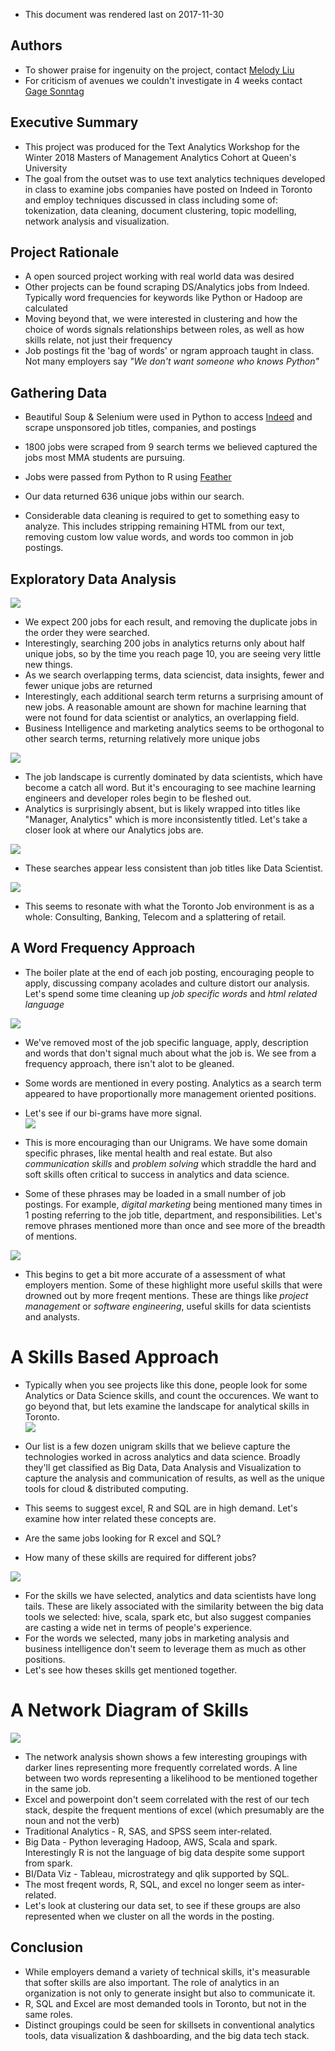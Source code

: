 -   This document was rendered last on 2017-11-30

Authors
-------

-   To shower praise for ingenuity on the project, contact [Melody Liu](https://www.linkedin.com/in/meifei-melody-liu/)
-   For criticism of avenues we couldn't investigate in 4 weeks contact [Gage Sonntag](https://www.linkedin.com/in/gage-sonntag/)

Executive Summary
-----------------

-   This project was produced for the Text Analytics Workshop for the Winter 2018 Masters of Management Analytics Cohort at Queen's University
-   The goal from the outset was to use text analytics techniques developed in class to examine jobs companies have posted on Indeed in Toronto and employ techniques discussed in class including some of: tokenization, data cleaning, document clustering, topic modelling, network analysis and visualization.

Project Rationale
-----------------

-   A open sourced project working with real world data was desired
-   Other projects can be found scraping DS/Analytics jobs from Indeed. Typically word frequencies for keywords like Python or Hadoop are calculated
-   Moving beyond that, we were interested in clustering and how the choice of words signals relationships between roles, as well as how skills relate, not just their frequency
-   Job postings fit the 'bag of words' or ngram approach taught in class. Not many employers say *"We don't want someone who knows Python"*

Gathering Data
--------------

-   Beautiful Soup & Selenium were used in Python to access [Indeed](https://www.indeed.ca/jobs?q=analytics&l=Toronto&start=10 "Indeed:Analytics Jobs in Toronto") and scrape unsponsored job titles, companies, and postings
-   1800 jobs were scraped from 9 search terms we believed captured the jobs most MMA students are pursuing.
-   Jobs were passed from Python to R using [Feather](https://blog.rstudio.com/2016/03/29/feather/ "Feather: A Fast On-Disk Format for Data Frames for R and Python, powered by Apache Arrow")

-   Our data returned 636 unique jobs within our search.
-   Considerable data cleaning is required to get to something easy to analyze. This includes stripping remaining HTML from our text, removing custom low value words, and words too common in job postings.

Exploratory Data Analysis
-------------------------

<img src="Figs/unique postings by search-1.png" style="display: block; margin: auto;" />

-   We expect 200 jobs for each result, and removing the duplicate jobs in the order they were searched.
-   Interestingly, searching 200 jobs in analytics returns only about half unique jobs, so by the time you reach page 10, you are seeing very little new things.
-   As we search overlapping terms, data sciencist, data insights, fewer and fewer unique jobs are returned
-   Interestingly, each additional search term returns a surprising amount of new jobs. A reasonable amount are shown for machine learning that were not found for data scientist or analytics, an overlapping field.
-   Business Intelligence and marketing analytics seems to be orthogonal to other search terms, returning relatively more unique jobs

<img src="Figs/most frequent titles-1.png" style="display: block; margin: auto;" />

-   The job landscape is currently dominated by data scientists, which have become a catch all word. But it's encouraging to see machine learning engineers and developer roles begin to be fleshed out.
-   Analytics is surprisingly absent, but is likely wrapped into titles like "Manager, Analytics" which is more inconsistently titled. Let's take a closer look at where our Analytics jobs are.

<img src="Figs/most frequent analytics titles-1.png" style="display: block; margin: auto;" />

-   These searches appear less consistent than job titles like Data Scientist.

<img src="Figs/most frequent companies-1.png" style="display: block; margin: auto;" />

-   This seems to resonate with what the Toronto Job environment is as a whole: Consulting, Banking, Telecom and a splattering of retail.

A Word Frequency Approach
-------------------------

-   The boiler plate at the end of each job posting, encouraging people to apply, discussing company acolades and culture distort our analysis. Let's spend some time cleaning up *job specific words* and *html related language*

<img src="Figs/unigrams count-1.png" style="display: block; margin: auto;" />

-   We've removed most of the job specific language, apply, description and words that don't signal much about what the job is. We see from a frequency approach, there isn't alot to be gleaned.
-   Some words are mentioned in every posting. Analytics as a search term appeared to have proportionally more management oriented positions.
-   Let's see if our bi-grams have more signal. <img src="Figs/bigrams count-1.png" style="display: block; margin: auto;" />

-   This is more encouraging than our Unigrams. We have some domain specific phrases, like mental health and real estate. But also *communication skills* and *problem solving* which straddle the hard and soft skills often critical to success in analytics and data science.
-   Some of these phrases may be loaded in a small number of job postings. For example, *digital marketing* being mentioned many times in 1 posting referring to the job title, department, and responsibilities. Let's remove phrases mentioned more than once and see more of the breadth of mentions.

<img src="Figs/distinct bigrams count-1.png" style="display: block; margin: auto;" />

-   This begins to get a bit more accurate of a assessment of what employers mention. Some of these highlight more useful skills that were drowned out by more freqent mentions. These are things like *project management* or *software engineering*, useful skills for data scientists and analysts.

A Skills Based Approach
=======================

-   Typically when you see projects like this done, people look for some Analytics or Data Science skills, and count the occurences. We want to go beyond that, but lets examine the landscape for analytical skills in Toronto. <img src="Figs/skills mentioned-1.png" style="display: block; margin: auto;" />

-   Our list is a few dozen unigram skills that we believe capture the technologies worked in across analytics and data science. Broadly they'll get classified as Big Data, Data Analysis and Visualization to capture the analysis and communication of results, as well as the unique tools for cloud & distributed computing.
-   This seems to suggest excel, R and SQL are in high demand. Let's examine how inter related these concepts are.
-   Are the same jobs looking for R excel and SQL?
-   How many of these skills are required for different jobs?

<img src="Figs/histogram of skills-1.png" style="display: block; margin: auto;" />

-   For the skills we have selected, analytics and data scientists have long tails. These are likely associated with the similarity between the big data tools we selected: hive, scala, spark etc, but also suggest companies are casting a wide net in terms of people's experience.
-   For the words we selected, many jobs in marketing analysis and business intelligence don't seem to leverage them as much as other positions.
-   Let's see how theses skills get mentioned together.

A Network Diagram of Skills
===========================

<img src="Figs/pairwise correlation-1.png" style="display: block; margin: auto;" />

-   The network analysis shown shows a few interesting groupings with darker lines representing more frequently correlated words. A line between two words representing a likelihood to be mentioned together in the same job.
-   Excel and powerpoint don't seem correlated with the rest of our tech stack, despite the frequent mentions of excel (which presumably are the noun and not the verb)
-   Traditional Analytics - R, SAS, and SPSS seem inter-related.
-   Big Data - Python leveraging Hadoop, AWS, Scala and spark. Interestingly R is not the language of big data despite some support from spark.
-   BI/Data Viz - Tableau, microstrategy and qlik supported by SQL.
-   The most freqent words, R, SQL, and excel no longer seem as inter-related.
-   Let's look at clustering our data set, to see if these groups are also represented when we cluster on all the words in the posting.

<!-- ##Topic Modelling -->
<!-- - We should exepct that this data set is well suited for topic modelling. -->
<!-- - It likely consists of themes within the job postings, we saw earlier with different tech stacks, but also with an emphasis on soft skills. -->
<!-- - We might also see topics loaded with other aspects of the business, industry specific knowledge like credit modelling in finance, or churn and lift models in marketting. -->
Conclusion
----------

-   While employers demand a variety of technical skills, it's measurable that softer skills are also important. The role of analytics in an organization is not only to generate insight but also to communicate it.
-   R, SQL and Excel are most demanded tools in Toronto, but not in the same roles.
-   Distinct groupings could be seen for skillsets in conventional analytics tools, data visualization & dashboarding, and the big data tech stack.
